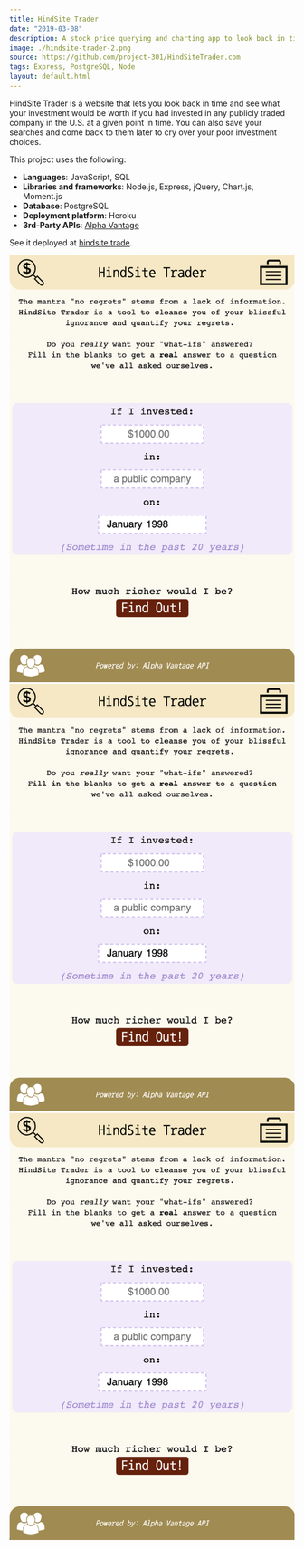 ```yaml
---
title: HindSite Trader
date: "2019-03-08"
description: A stock price querying and charting app to look back in time.
image: ./hindsite-trader-2.png
source: https://github.com/project-301/HindSiteTrader.com
tags: Express, PostgreSQL, Node
layout: default.html
---
```


HindSite Trader is a website that lets you look back in time and see what your investment would be worth if you had invested in any publicly traded company in the U.S. at a given point in time. You can also save your searches and come back to them later to cry over your poor investment choices.

This project uses the following:
- **Languages**: JavaScript, SQL
- **Libraries and frameworks**: Node.js, Express, jQuery, Chart.js, Moment.js
- **Database**: PostgreSQL
- **Deployment platform**: Heroku
- **3rd-Party APIs**: [Alpha Vantage](https://www.alphavantage.co/)

See it deployed at [hindsite.trade](http://hindsite.trade/).

![hindsite trader new search screen](./hindsite-trader-1.png)
![hindsite trader search results screen](./hindsite-trader-1.png)
![hindsite trader portfolio screen](./hindsite-trader-1.png)